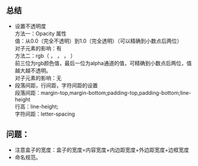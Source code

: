 ## 总结
- 设置不透明度<br>
方法一：Opacity 属性<br>
值：从0.0（完全不透明）到1.0（完全透明）（可以精确到小数点后两位）<br>
对子元素的影响：有<br>
方法二：rgb（ ， ， ， ）<br>
前三位为rgb颜色值，最后一位为alpha通道的值，可精确到小数点后两位，值越大越不透明。<br>
对子元素的影响：无<br>
- 段落间距，行间距，字符间距的设置<br>
段落间距：margin-top,margin-bottom;padding-top,padding-bottom;line-height<br>
行高：line-height;<br>
字符间距：letter-spacing<br>
## 问题：
- 注意盒子的宽度：盒子的宽度=内容宽度+内边距宽度+外边距宽度+边框宽度
- 命名规范。
